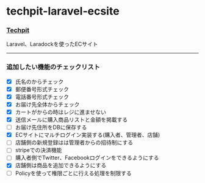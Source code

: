 # techpit-laravel-ecsite
### [Techpit](https://www.techpit.jp/)
Laravel、Laradockを使ったECサイト

- - -
### 追加したい機能のチェックリスト

- [x] 氏名のからチェック
- [x] 郵便番号形式チェック
- [x] 電話番号形式チェック
- [x] お届け先全体からチェック
- [x] カートがからの時はレジに進ませない
- [x] 送信メールに購入商品リストと金額を掲載する
- [ ] お届け先住所をDBに保存する
- [x] ECサイトにマルチログイン実装する(購入者、管理者、店舗)
- [ ] 店舗側の新規登録はは管理者からの招待制にする
- [ ] stripeでの決済機能
- [ ] 購入者側でTwitter、Facebookログインをできるようにする
- [x] 店舗側は商品を追加できるようにする
- [ ] Policyを使って権限ごとに行える処理を制限する
